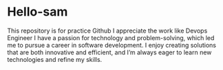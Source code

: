 # Hello-sam
This repository is for practice Github
I appreciate the work like Devops Engineer
 I have a passion for technology and problem-solving, which led me to pursue a career in software development. I enjoy creating solutions that are both innovative and efficient, and I’m always eager to learn new technologies and refine my skills. 
